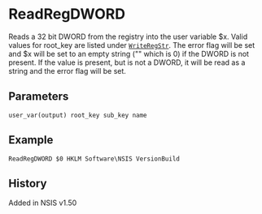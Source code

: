 # ReadRegDWORD

Reads a 32 bit DWORD from the registry into the user variable $x. Valid values for root_key are listed under [`WriteRegStr`][1]. The error flag will be set and $x will be set to an empty string ("" which is 0) if the DWORD is not present. If the value is present, but is not a DWORD, it will be read as a string and the error flag will be set.

## Parameters

    user_var(output) root_key sub_key name

## Example

	ReadRegDWORD $0 HKLM Software\NSIS VersionBuild

## History

Added in NSIS v1.50

[1]: WriteRegStr.md